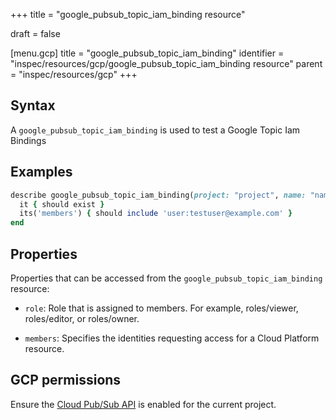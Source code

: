 +++
title = "google_pubsub_topic_iam_binding resource"

draft = false


[menu.gcp]
title = "google_pubsub_topic_iam_binding"
identifier = "inspec/resources/gcp/google_pubsub_topic_iam_binding resource"
parent = "inspec/resources/gcp"
+++

## Syntax

A `google_pubsub_topic_iam_binding` is used to test a Google Topic Iam Bindings

## Examples

```ruby
describe google_pubsub_topic_iam_binding(project: "project", name: "name", role: "roles/editor") do
  it { should exist }
  its('members') { should include 'user:testuser@example.com' }
end
```


## Properties

Properties that can be accessed from the `google_pubsub_topic_iam_binding` resource:

  * `role`: Role that is assigned to members. For example, roles/viewer, roles/editor, or roles/owner.

  * `members`: Specifies the identities requesting access for a Cloud Platform resource.


## GCP permissions

Ensure the [Cloud Pub/Sub API](https://console.cloud.google.com/apis/library/pubsub.googleapis.com/) is enabled for the current project.
